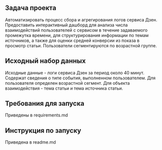 ## Задача проекта
Автоматизировать процесс сбора и агрегирования логов сервиса Дзен. 
Предоставить интерактивный дашборд для анализа числа взаимодействий пользователей с сервисом в течение задаваемого промежутка времени,
для структурирования информации по темам источников, а также для оценки средней конверсии из показа в просмотр статьи.
Пользователи сегментируются по возрастной группе.

## Исходный набор данных
Исходные данные - логи сервиса Дзен за период около 40 минут. Содержат сведения о типе события, выполненном пользователем. 
Для пользователя определен возрастной сегмент. Для объекта взаимодействия - тема статьи и тема источника статьи.

## Требования для запуска 
Приведены в requirements.md

## Инструкция по запуску 
Приведена в readme.md
